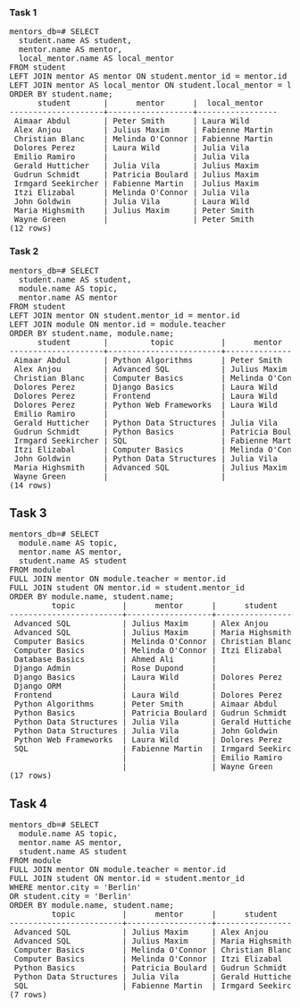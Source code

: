 ### Task 1
<pre>mentors_db=# SELECT
  student.name AS student,
  mentor.name AS mentor,
  local_mentor.name AS local_mentor
FROM student
LEFT JOIN mentor AS mentor ON student.mentor_id = mentor.id
LEFT JOIN mentor AS local_mentor ON student.local_mentor = local_mentor.id
ORDER BY student.name;
      student       |      mentor      |  local_mentor   
--------------------+------------------+-----------------
 Aimaar Abdul       | Peter Smith      | Laura Wild
 Alex Anjou         | Julius Maxim     | Fabienne Martin
 Christian Blanc    | Melinda O&apos;Connor | Fabienne Martin
 Dolores Perez      | Laura Wild       | Julia Vila
 Emilio Ramiro      |                  | Julia Vila
 Gerald Hutticher   | Julia Vila       | Julius Maxim
 Gudrun Schmidt     | Patricia Boulard | Julius Maxim
 Irmgard Seekircher | Fabienne Martin  | Julius Maxim
 Itzi Elizabal      | Melinda O&apos;Connor | Julia Vila
 John Goldwin       | Julia Vila       | Laura Wild
 Maria Highsmith    | Julius Maxim     | Peter Smith
 Wayne Green        |                  | Peter Smith
(12 rows)
</pre>
### Task 2
<pre>mentors_db=# SELECT
  student.name AS student,
  module.name AS topic,
  mentor.name AS mentor
FROM student
LEFT JOIN mentor ON student.mentor_id = mentor.id
LEFT JOIN module ON mentor.id = module.teacher
ORDER BY student.name, module.name;
      student       |         topic          |      mentor      
--------------------+------------------------+------------------
 Aimaar Abdul       | Python Algorithms      | Peter Smith
 Alex Anjou         | Advanced SQL           | Julius Maxim
 Christian Blanc    | Computer Basics        | Melinda O&apos;Connor
 Dolores Perez      | Django Basics          | Laura Wild
 Dolores Perez      | Frontend               | Laura Wild
 Dolores Perez      | Python Web Frameworks  | Laura Wild
 Emilio Ramiro      |                        | 
 Gerald Hutticher   | Python Data Structures | Julia Vila
 Gudrun Schmidt     | Python Basics          | Patricia Boulard
 Irmgard Seekircher | SQL                    | Fabienne Martin
 Itzi Elizabal      | Computer Basics        | Melinda O&apos;Connor
 John Goldwin       | Python Data Structures | Julia Vila
 Maria Highsmith    | Advanced SQL           | Julius Maxim
 Wayne Green        |                        | 
(14 rows)
</pre>
## Task 3
<pre>mentors_db=# SELECT
  module.name AS topic,
  mentor.name AS mentor,
  student.name AS student
FROM module
FULL JOIN mentor ON module.teacher = mentor.id
FULL JOIN student ON mentor.id = student.mentor_id
ORDER BY module.name, student.name;
         topic          |      mentor      |      student       
------------------------+------------------+--------------------
 Advanced SQL           | Julius Maxim     | Alex Anjou
 Advanced SQL           | Julius Maxim     | Maria Highsmith
 Computer Basics        | Melinda O&apos;Connor | Christian Blanc
 Computer Basics        | Melinda O&apos;Connor | Itzi Elizabal
 Database Basics        | Ahmed Ali        | 
 Django Admin           | Rose Dupond      | 
 Django Basics          | Laura Wild       | Dolores Perez
 Django ORM             |                  | 
 Frontend               | Laura Wild       | Dolores Perez
 Python Algorithms      | Peter Smith      | Aimaar Abdul
 Python Basics          | Patricia Boulard | Gudrun Schmidt
 Python Data Structures | Julia Vila       | Gerald Hutticher
 Python Data Structures | Julia Vila       | John Goldwin
 Python Web Frameworks  | Laura Wild       | Dolores Perez
 SQL                    | Fabienne Martin  | Irmgard Seekircher
                        |                  | Emilio Ramiro
                        |                  | Wayne Green
(17 rows)
</pre>
## Task 4
<pre>mentors_db=# SELECT
  module.name AS topic,
  mentor.name AS mentor,
  student.name AS student
FROM module
FULL JOIN mentor ON module.teacher = mentor.id
FULL JOIN student ON mentor.id = student.mentor_id
WHERE mentor.city = &apos;Berlin&apos;
OR student.city = &apos;Berlin&apos;
ORDER BY module.name, student.name;
         topic          |      mentor      |      student       
------------------------+------------------+--------------------
 Advanced SQL           | Julius Maxim     | Alex Anjou
 Advanced SQL           | Julius Maxim     | Maria Highsmith
 Computer Basics        | Melinda O&apos;Connor | Christian Blanc
 Computer Basics        | Melinda O&apos;Connor | Itzi Elizabal
 Python Basics          | Patricia Boulard | Gudrun Schmidt
 Python Data Structures | Julia Vila       | Gerald Hutticher
 SQL                    | Fabienne Martin  | Irmgard Seekircher
(7 rows)
</pre>